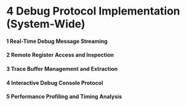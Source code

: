# 4 Debug Protocol Implementation (System-Wide)


#### 1 Real-Time Debug Message Streaming


#### 2 Remote Register Access and Inspection


#### 3 Trace Buffer Management and Extraction


#### 4 Interactive Debug Console Protocol


#### 5 Performance Profiling and Timing Analysis

